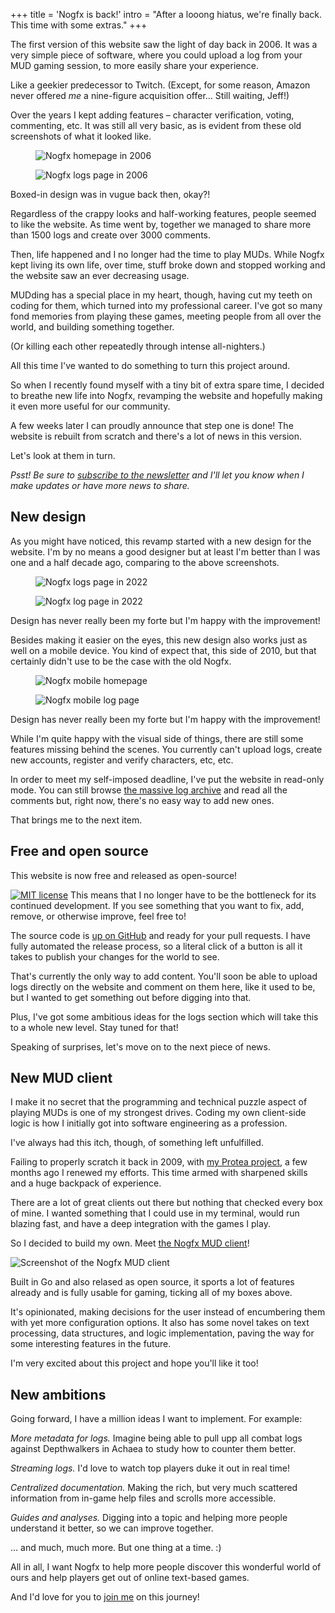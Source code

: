 +++
title = 'Nogfx is back!'
intro = "After a looong hiatus, we're finally back. This time with some extras."
+++

The first version of this website saw the light of day back in 2006. It was a very simple piece of software, where you could upload a log from your MUD gaming session, to more easily share your experience.

Like a geekier predecessor to Twitch. (Except, for some reason, Amazon never offered _me_ a nine-figure acquisition offer… Still waiting, Jeff!)

Over the years I kept adding features – character verification, voting, commenting, etc. It was still all very basic, as is evident from these old screenshots of what it looked like.

<div class="row">
  <div class="col">
    <figure class="figure mb-0">
      <img src="nogfx.org-2006-home.png" class="figure-img img-fluid" alt="Nogfx homepage in 2006">
    </figure>
  </div>
  <div class="col">
    <figure class="figure mb-0">
      <img src="nogfx.org-2006-logs.png" class="figure-img img-fluid" alt="Nogfx logs page in 2006">
    </figure>
  </div>
</div>
<div class="figure-caption text-end mb-3">Boxed-in design was in vugue back then, okay?!</div>

Regardless of the crappy looks and half-working features, people seemed to like the website. As time went by, together we managed to share more than 1500 logs and create over 3000 comments.

Then, life happened and I no longer had the time to play MUDs. While Nogfx kept living its own life, over time, stuff broke down and stopped working and the website saw an ever decreasing usage.

MUDding has a special place in my heart, though, having cut my teeth on coding for them, which turned into my professional career. I've got so many fond memories from playing these games, meeting people from all over the world, and building something together.

(Or killing each other repeatedly through intense all-nighters.)

All this time I've wanted to do something to turn this project around.

So when I recently found myself with a tiny bit of extra spare time, I decided to breathe new life into Nogfx, revamping the website and hopefully making it even more useful for our community.

A few weeks later I can proudly announce that step one is done! The website is rebuilt from scratch and there's a lot of news in this version.

Let's look at them in turn.

_Psst! Be sure to [subscribe to the newsletter](/subscribe/) and I'll let you know when I make updates or have more news to share._

## New design

As you might have noticed, this revamp started with a new design for the website. I'm by no means a good designer but at least I'm better than I was one and a half decade ago, comparing to the above screenshots.

<div class="row">
  <div class="col">
    <figure class="figure mb-0">
      <img src="nogfx.com-2022-logs.png" class="figure-img img-fluid" alt="Nogfx logs page in 2022">
    </figure>
  </div>
  <div class="col">
    <figure class="figure mb-0">
      <img src="nogfx.com-2022-log.png" class="figure-img img-fluid" alt="Nogfx log page in 2022">
    </figure>
  </div>
</div>
<div class="figure-caption text-end mb-3">Design has never really been my forte but I'm happy with the improvement!</div>

Besides making it easier on the eyes, this new design also works just as well on a mobile device. You kind of expect that, this side of 2010, but that certainly didn't use to be the case with the old Nogfx.

<div class="row">
  <div class="col">
    <figure class="figure mb-0">
      <img src="nogfx.com-2022-mobile-home.png" class="figure-img img-fluid" alt="Nogfx mobile homepage">
    </figure>
  </div>
  <div class="col">
    <figure class="figure mb-0">
      <img src="nogfx.com-2022-mobile-log.png" class="figure-img img-fluid" alt="Nogfx mobile log page">
    </figure>
  </div>
</div>
<div class="figure-caption text-end mb-3">Design has never really been my forte but I'm happy with the improvement!</div>

While I'm quite happy with the visual side of things, there are still some features missing behind the scenes. You currently can't upload logs, create new accounts, register and verify characters, etc, etc.

In order to meet my self-imposed deadline, I've put the website in read-only mode. You can still browse [the massive log archive](/logs/) and read all the comments but, right now, there's no easy way to add new ones.

That brings me to the next item.

## Free and open source

This website is now free and released as open-source!

<a href="https://en.wikipedia.org/wiki/MIT_License"><img alt="MIT license" src="mit-license.png" class="float-end ms-4 mt-1"></a> This means that I no longer have to be the bottleneck for its continued development. If you see something that you want to fix, add, remove, or otherwise improve, feel free to!

The source code is [up on GitHub](https://github.com/tobiassjosten/nogfx-web) and ready for your pull requests. I have fully automated the release process, so a literal click of a button is all it takes to publish your changes for the world to see.

That's currently the only way to add content. You'll soon be able to upload logs directly on the website and comment on them here, like it used to be, but I wanted to get something out before digging into that.

Plus, I've got some ambitious ideas for the logs section which will take this to a whole new level. Stay tuned for that!

Speaking of surprises, let's move on to the next piece of news.

## New MUD client

I make it no secret that the programming and technical puzzle aspect of playing MUDs is one of my strongest drives. Coding my own client-side logic is how I initially got into software engineering as a profession.

I've always had this itch, though, of something left unfulfilled.

Failing to properly scratch it back in 2009, with [my Protea project](https://github.com/tobiassjosten/protea), a few months ago I renewed my efforts. This time armed with sharpened skills and a huge backpack of experience.

There are a lot of great clients out there but nothing that checked every box of mine. I wanted something that I could use in my terminal, would run blazing fast, and have a deep integration with the games I play.

So I decided to build my own. Meet [the Nogfx MUD client](/client/)!

<img src="/nogfx-client-screenshot.png" class="figure-img img-fluid" alt="Screenshot of the Nogfx MUD client">

Built in Go and also relased as open source, it sports a lot of features already and is fully usable for gaming, ticking all of my boxes above.

It's opinionated, making decisions for the user instead of encumbering them with yet more configuration options. It also has some novel takes on text processing, data structures, and logic implementation, paving the way for some interesting features in the future.

I'm very excited about this project and hope you'll like it too!

## New ambitions

Going forward, I have a million ideas I want to implement. For example:

*More metadata for logs.* Imagine being able to pull upp all combat logs against Depthwalkers in Achaea to study how to counter them better.

*Streaming logs.* I'd love to watch top players duke it out in real time!

*Centralized documentation.* Making the rich, but very much scattered information from in-game help files and scrolls more accessible.

*Guides and analyses.* Digging into a topic and helping more people understand it better, so we can improve together.

… and much, much more. But one thing at a time. :)

All in all, I want Nogfx to help more people discover this wonderful world of ours and help players get out of online text-based games.

And I'd love for you to [join me](/subscribe/) on this journey!

